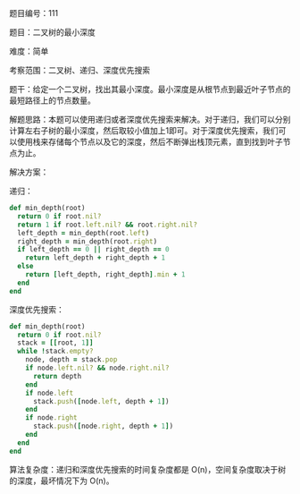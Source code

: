 题目编号：111

题目：二叉树的最小深度

难度：简单

考察范围：二叉树、递归、深度优先搜索

题干：给定一个二叉树，找出其最小深度。最小深度是从根节点到最近叶子节点的最短路径上的节点数量。

解题思路：本题可以使用递归或者深度优先搜索来解决。对于递归，我们可以分别计算左右子树的最小深度，然后取较小值加上1即可。对于深度优先搜索，我们可以使用栈来存储每个节点以及它的深度，然后不断弹出栈顶元素，直到找到叶子节点为止。

解决方案：

递归：

```ruby
def min_depth(root)
  return 0 if root.nil?
  return 1 if root.left.nil? && root.right.nil?
  left_depth = min_depth(root.left)
  right_depth = min_depth(root.right)
  if left_depth == 0 || right_depth == 0
    return left_depth + right_depth + 1
  else
    return [left_depth, right_depth].min + 1
  end
end
```

深度优先搜索：

```ruby
def min_depth(root)
  return 0 if root.nil?
  stack = [[root, 1]]
  while !stack.empty?
    node, depth = stack.pop
    if node.left.nil? && node.right.nil?
      return depth
    end
    if node.left
      stack.push([node.left, depth + 1])
    end
    if node.right
      stack.push([node.right, depth + 1])
    end
  end
end
```

算法复杂度：递归和深度优先搜索的时间复杂度都是 O(n)，空间复杂度取决于树的深度，最坏情况下为 O(n)。